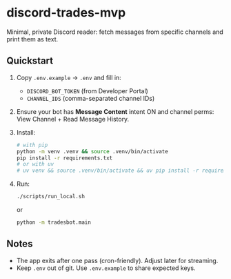 # discord-trades-mvp

Minimal, private Discord reader: fetch messages from specific channels and print them as text.

## Quickstart
1. Copy `.env.example` -> `.env` and fill in:
   - `DISCORD_BOT_TOKEN` (from Developer Portal)
   - `CHANNEL_IDS` (comma-separated channel IDs)
2. Ensure your bot has **Message Content** intent ON and channel perms: View Channel + Read Message History.
3. Install:
   ```bash
   # with pip
   python -m venv .venv && source .venv/bin/activate
   pip install -r requirements.txt
   # or with uv
   # uv venv && source .venv/bin/activate && uv pip install -r requirements.txt
   ```

4. Run:

   ```bash
   ./scripts/run_local.sh
   ```

   or

   ```bash
   python -m tradesbot.main
   ```

## Notes

* The app exits after one pass (cron-friendly). Adjust later for streaming.
* Keep `.env` out of git. Use `.env.example` to share expected keys.

